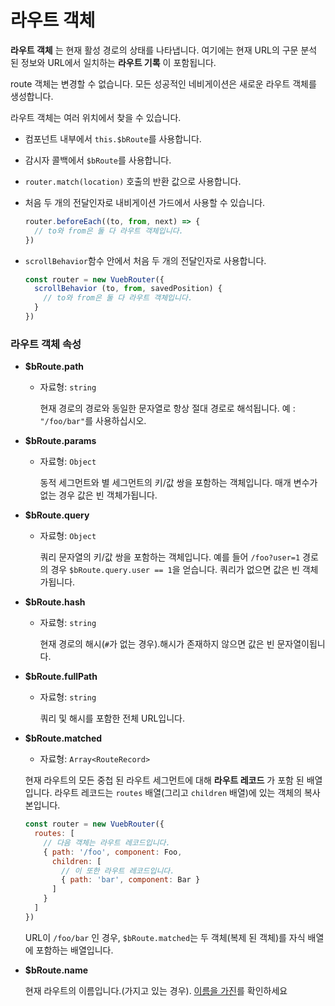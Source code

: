 # 라우트 객체

**라우트 객체** 는 현재 활성 경로의 상태를 나타냅니다. 여기에는 현재 URL의 구문 분석 된 정보와 URL에서 일치하는 **라우트 기록** 이 포함됩니다.

route 객체는 변경할 수 없습니다. 모든 성공적인 네비게이션은 새로운 라우트 객체를 생성합니다.

라우트 객체는 여러 위치에서 찾을 수 있습니다.

- 컴포넌트 내부에서 `this.$bRoute`를 사용합니다.

- 감시자 콜백에서 `$bRoute`를 사용합니다.

- `router.match(location)` 호출의 반환 값으로 사용합니다.

- 처음 두 개의 전달인자로 내비게이션 가드에서 사용할 수 있습니다.

  ``` js
  router.beforeEach((to, from, next) => {
    // to와 from은 둘 다 라우트 객체입니다.
  })
  ```

- `scrollBehavior`함수 안에서 처음 두 개의 전달인자로 사용합니다.

  ``` js
  const router = new VuebRouter({
    scrollBehavior (to, from, savedPosition) {
      // to와 from은 둘 다 라우트 객체입니다.
    }
  })
  ```

### 라우트 객체 속성

- **$bRoute.path**

  - 자료형: `string`

    현재 경로의 경로와 동일한 문자열로 항상 절대 경로로 해석됩니다. 예 : `"/foo/bar"`를 사용하십시오.

- **$bRoute.params**

  - 자료형: `Object`

    동적 세그먼트와 별 세그먼트의 키/값 쌍을 포함하는 객체입니다. 매개 변수가 없는 경우 값은 빈 객체가됩니다.

- **$bRoute.query**

  - 자료형: `Object`

    쿼리 문자열의 키/값 쌍을 포함하는 객체입니다. 예를 들어 `/foo?user=1` 경로의 경우 `$bRoute.query.user == 1`을 얻습니다. 쿼리가 없으면 값은 빈 객체가됩니다.

- **$bRoute.hash**

  - 자료형: `string`

    현재 경로의 해시(`#`가 없는 경우).해시가 존재하지 않으면 값은 빈 문자열이됩니다.

- **$bRoute.fullPath**

  - 자료형: `string`

    쿼리 및 해시를 포함한 전체 URL입니다.

- **$bRoute.matched**

  - 자료형: `Array<RouteRecord>`

  현재 라우트의 모든 중첩 된 라우트 세그먼트에 대해 **라우트 레코드** 가 포함 된 배열입니다. 라우트 레코드는 `routes` 배열(그리고 `children` 배열)에 있는 객체의 복사본입니다.

  ``` js
  const router = new VuebRouter({
    routes: [
      // 다음 객체는 라우트 레코드입니다.
      { path: '/foo', component: Foo,
        children: [
          // 이 또한 라우트 레코드입니다.
          { path: 'bar', component: Bar }
        ]
      }
    ]
  })
  ```

  URL이 `/foo/bar` 인 경우, `$bRoute.matched`는 두 객체(복제 된 객체)를 자식 배열에 포함하는 배열입니다.

- **$bRoute.name**

  현재 라우트의 이름입니다.(가지고 있는 경우). [이름을 가진](../essentials/named-routes.md)를 확인하세요
